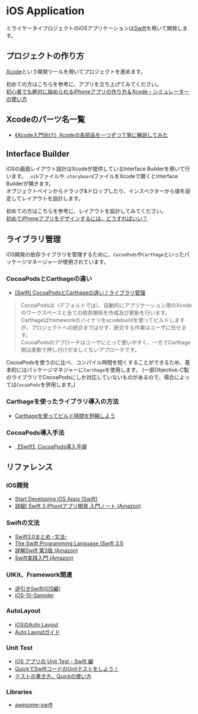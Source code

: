 # iOS Application
ミライケータイプロジェクトのiOSアプリケーションは[Swift](https://swift.org/)を用いて開発します。

## プロジェクトの作り方
[Xcode](https://developer.apple.com/jp/xcode/)という開発ツールを用いてプロジェクトを進めます。  

初めての方はこちらを参考に、アプリを立ち上げてみてください。  
[初心者でも絶対に始められるiPhoneアプリの作り方＆Xcode・シミュレーターの使い方](http://www.atmarkit.co.jp/ait/articles/1601/08/news059.html)

## Xcodeのパーツ名一覧
- [《Xcode入門向け》Xcodeの各部品を一つずつ丁寧に解説してみた](https://blog.codecamp.jp/xcode_function)

## Interface Builder
iOSの画面レイアウト設計はXcodeが提供しているInterface Builderを用いて行います。
`.xib`ファイルや`.storyboard`ファイルをXcodeで開くとInterface Builderが開きます。  
オブジェクトペインからドラッグ&ドロップしたり、インスペクターから値を設定してレイアウトを設計します。

初めての方はこちらを参考に、レイアウトを設計してみてください。  
[初めてiPhoneアプリをデザインするには、どうすればいい？](http://www.atmarkit.co.jp/ait/articles/1602/17/news031.html)

## ライブラリ管理
iOS開発の依存ライブラリを管理するために、`CocoaPods`や`Carthage`といったパッケージマネージャーが使用されています。
### CocoaPodsとCarthageの違い
- [[Swift] CocoaPodsとCarthageの違い / ライブラリ管理](http://qiita.com/nori0620/items/b81ae171f0e82b0c2d8a)
>CocoaPodsは（デフォルトでは）、自動的にアプリケーション用のXcodeのワークスペースと全ての依存関係を作成及び更新を行います。  
>Carthageはframeworkのバイナリをxcodebuildを使ってビルドしますが、プロジェクトへの統合まではせず、統合する作業はユーザに任せます。  
>CocoaPodsのアプローチはユーザにとって使いやすく、一方でCarthage側は柔軟で押し付けがましくないアプローチです。  

CocoaPodsを使うのに比べ、コンパイル時間を短くすることができるため、基本的にはパッケージマネジャーに`Carthage`を使用します。
(一部Objective-C製のライブラリでCocoaPodsにしか対応していないものがあるので、場合によっては`CocoaPods`を併用します。)


### Carthageを使ったライブラリ導入の方法
- [Carthageを使ってビルド時間を短縮しよう](http://qiita.com/yutat93/items/97fe9bc2bf2e97da7ec1)

### CocoaPods導入手法
- [【Swift】CocoaPods導入手順](http://qiita.com/ShinokiRyosei/items/3090290cb72434852460)

## リファレンス
### iOS開発
- [Start Developing iOS Apps (Swift)](https://developer.apple.com/library/content/referencelibrary/GettingStarted/DevelopiOSAppsSwift/BuildABasicUI.html#//apple_ref/doc/uid/TP40015214-CH5-SW1)
- [詳細! Swift 3 iPhontアプリ開発 入門ノート (Amazon)](https://www.amazon.co.jp/Swift-iPhone%E3%82%A2%E3%83%97%E3%83%AA%E9%96%8B%E7%99%BA-%E5%85%A5%E9%96%80%E3%83%8E%E3%83%BC%E3%83%88-Swift3-Xcode/dp/4800711487)

### Swiftの文法
- [Swift3.0まとめ -文法- ](http://qiita.com/merrill/items/b3a57acf38afdd3023f0)
- [The Swift Programming Language (Swift 3.1)]( https://developer.apple.com/library/content/documentation/Swift/Conceptual/Swift_Programming_Language/index.html#//apple_ref/doc/uid/TP40014097-CH3-ID0)
- [詳解Swift 第3版 (Amazon)](https://www.amazon.co.jp/dp/4797390530/ref=pd_lpo_sbs_14_t_1?_encoding=UTF8&psc=1&refRID=EQSEVGK1JWBC0GJMDTZ5)
- [Swift実践入門 (Amazon)](https://www.amazon.co.jp/Swift%E5%AE%9F%E8%B7%B5%E5%85%A5%E9%96%80-%E7%9B%B4%E6%84%9F%E7%9A%84%E3%81%AA%E6%96%87%E6%B3%95%E3%81%A8%E5%AE%89%E5%85%A8%E6%80%A7%E3%82%92%E5%85%BC%E3%81%AD%E5%82%99%E3%81%88%E3%81%9F%E8%A8%80%E8%AA%9E-WEB-PRESS-plus/dp/4774187305/ref=pd_sim_14_1?_encoding=UTF8&psc=1&refRID=97VY019VBS3JKCWDHGEG)

### UIKit、Framework関連
- [逆引きSwift(iOS編)](https://sites.google.com/a/gclue.jp/swift-docs/ni-yinki100-ios)
- [iOS-10-Sampler](https://github.com/shu223/iOS-10-Sampler)

### AutoLayout
- [iOSのAuto Layout](http://qiita.com/dearboy15/items/8f55404298954784c8ff)
- [Auto Layoutガイド](https://developer.apple.com/jp/documentation/UserExperience/Conceptual/AutolayoutPG/)

### Unit Test
- [iOS アプリの Unit Test - Swift 編](http://qiita.com/s-harada_i-enter/items/5a8c12b0c456d155ba53#_reference-aa464051adbd73526ffe)
- [QuickでSwiftコードのUnitテストをしよう！](http://grandbig.github.io/blog/2016/01/16/quick/)
- [テストの書き方、Quickの使い方](https://github.com/Quick/Quick/blob/master/Documentation/ja/README.md)

### Libraries
- [awesome-swift](https://github.com/matteocrippa/awesome-swift)
